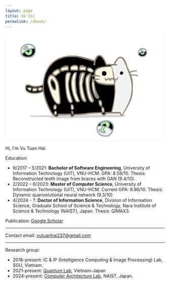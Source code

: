 ```yaml
---
layout: page
title: Về tôi
permalink: /about/
---
```


<p align="center">
  <img maxwidth="460" maxheight="300" src="https://raw.githubusercontent.com/vutuanhai237/vutuanhai237/main/cat.gif">
</p>

Hi, I'm Vu Tuan Hai. 

<!-- [a lecture](http://se.uit.edu.vn/vi/gioi-thieu-3/b%E1%BB%99-m%C3%B4n-k%E1%BB%B9-thu%E1%BA%ADt-ph%E1%BA%A7n-m%E1%BB%81m.html), [University of Information Technology - Vietnam National University HCM city (SE - UIT - VNUHCM)](https://www.uit.edu.vn/). -->

Education:


- 9/2017 – 5/2021: **Bachelor of Software Engineering**, University of Information Technology (UIT), VNU-HCM. GPA: 8.58/10. Thesis: Reconstructed teeth image from braces with GAN (9.4/10).
- 2/2022 – 6/2023: **Master of Computer Science**, University of Information Technology (UIT), VNU-HCM. Current GPA: 8.86/10. Thesis: Dynamic quanvolutional neural network (9.3/10)
- 4/2024 - ?: **Doctor of Information Science**, Division of Information Science, Graduate School of Science & Technology, Nara Institute of Science & Technology (NAIST), Japan. Thesis: QIMAX3.

Publication: [Google Scholar](https://scholar.google.com/citations?user=NNODPMYAAAAJ)


---

Contact email: vutuanhai237@gmail.com

---
Research group:

- 2018-present: IC & IP (Intelligence Computing & Image Processing) Lab, SGU, Vietnam.
- 2021-present: [Quantum Lab](https://lantrann.github.io/QuantumLab-HCMIP/members.html), Vietnam-Japan
- 2024-present: [Computer Architecture Lab](ar), NAIST, Japan.
